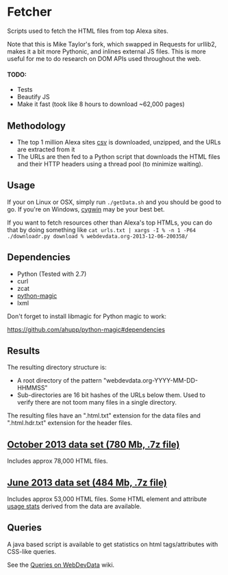 # Fetcher

Scripts used to fetch the HTML files from top Alexa sites.

Note that this is Mike Taylor's fork, which swapped in Requests for urllib2, makes it a bit more Pythonic, and inlines external JS files. This is more useful for me to do research on DOM APIs used throughout the web.

#### TODO:

* Tests
* Beautify JS
* Make it fast (took like 8 hours to download ~62,000 pages)

## Methodology

* The top 1 million Alexa sites
[csv](http://s3.amazonaws.com/alexa-static/top-1m.csv.zip) is
downloaded, unzipped, and the URLs are extracted from it
* The URLs are then fed to a Python script that downloads the HTML files
and their HTTP headers using a thread pool (to minimize waiting).

## Usage

If your on Linux or OSX, simply run `./getData.sh` and you should be
good to go.
If you're on Windows, [cygwin](http://www.cygwin.com/) may be your best
bet.

If you want to fetch resources other than Alexa's top HTMLs, you can do
that by doing something like `cat urls.txt | xargs -I % -n 1 -P64 ./downloadr.py download % webdevdata.org-2013-12-06-200358/`

## Dependencies

* Python (Tested with 2.7)
* curl
* zcat
* [python-magic](https://github.com/ahupp/python-magic)
* lxml

Don't forget to install libmagic for Python magic to work:

https://github.com/ahupp/python-magic#dependencies

## Results

The resulting directory structure is:

* A root directory of the pattern "webdevdata.org-YYYY-MM-DD-HHMMSS"
* Sub-directories are 16 bit hashes of the URLs below them. Used to
verify there are not toom many files in a single directory.

The resulting files have an ".html.txt" extension for the data files and
".html.hdr.txt" extension for the header files.

## <a href="http://www.html5accessibility.com/HTMLdata/webdevdata.org-2013-10-30.7z">October 2013 data set (780 Mb, .7z file)</a>
Includes approx 78,000 HTML files.

## <a href="http://www.html5accessibility.com/HTMLdata/webdevdata.org-2013-06-18.7z">June 2013 data set (484 Mb, .7z file)</a>
Includes approx 53,000 HTML files.
Some HTML element and attribute <a href="https://docs.google.com/spreadsheet/ccc?key=0AlVP5_A996c5dFhMQ3R2SG1uZFNZVEsxUURQN213VVE#gid=0">usage stats</a> derived from the data are available.

## Queries
A java based script is available to get statistics on html tags/attributes with CSS-like queries.

See the [Queries on WebDevData](https://github.com/baptistelebail/webdevdata.org/wiki/Queries-on-WebDevData) wiki.
